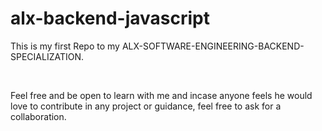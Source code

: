# alx-backend-javascript

<p>This is my first Repo to my ALX-SOFTWARE-ENGINEERING-BACKEND-SPECIALIZATION.</p><br>
<p>Feel free and be open to learn with me and incase anyone feels he would love to contribute in any project or guidance, feel free to ask for a collaboration.</p>
